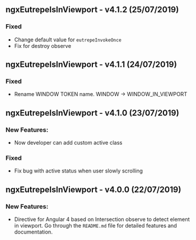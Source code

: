 ## ngxEutrepeIsInViewport - v4.1.2 (25/07/2019)

### Fixed

* Change default value for `eutrepeInvokeOnce`
* Fix for destroy observe

## ngxEutrepeIsInViewport - v4.1.1 (24/07/2019)

### Fixed

* Rename WINDOW TOKEN name. WINDOW -> WINDOW_IN_VIEWPORT

## ngxEutrepeIsInViewport - v4.1.0 (23/07/2019)

### New Features:

* Now developer can add custom active class

### Fixed

* Fix bug with active status when user slowly scrolling


## ngxEutrepeIsInViewport - v4.0.0 (22/07/2019)

### New Features:

* Directive for Angular 4 based on Intersection observe to detect element in viewport. Go through the `README.md` file for detailed features and documentation.
